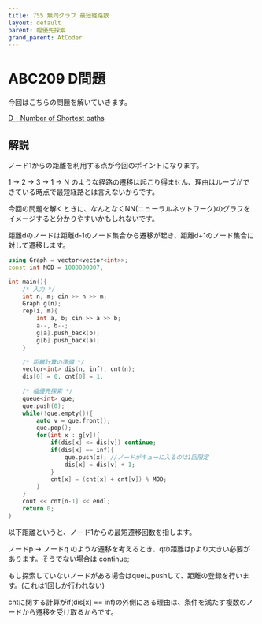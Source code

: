 ```yaml
---
title: 755 無向グラフ 最短経路数
layout: default
parent: 幅優先探索
grand_parent: AtCoder
---
```


# ABC209 D問題
今回はこちらの問題を解いていきます。

<a href="https://atcoder.jp/contests/abc211/tasks/abc211_d" target="_blank">D - Number of Shortest paths</a>

## 解説
ノード1からの距離を利用する点が今回のポイントになります。

1 -> 2 -> 3 -> 1 -> N のような経路の遷移は起こり得ません、理由はループができている時点で最短経路とは言えないからです。

今回の問題を解くときに、なんとなくNN(ニューラルネットワーク)のグラフをイメージすると分かりやすいかもしれないです。

距離dのノードは距離d-1のノード集合から遷移が起き、距離d+1のノード集合に対して遷移します。

```cpp
using Graph = vector<vector<int>>;
const int MOD = 1000000007;

int main(){
    /* 入力 */
    int n, m; cin >> n >> m;
    Graph g(n);
    rep(i, m){
        int a, b; cin >> a >> b;
        a--, b--;
        g[a].push_back(b);
        g[b].push_back(a);
    }

    /* 距離計算の準備 */
    vector<int> dis(n, inf), cnt(n);
    dis[0] = 0, cnt[0] = 1;
    
    /* 幅優先探索 */
    queue<int> que;
    que.push(0);
    while(!que.empty()){
        auto v = que.front();
        que.pop();
        for(int x : g[v]){
            if(dis[x] <= dis[v]) continue;
            if(dis[x] == inf){
                que.push(x); //ノードがキューに入るのは1回限定
                dis[x] = dis[v] + 1;
            }
            cnt[x] = (cnt[x] + cnt[v]) % MOD;
        }
    }
    cout << cnt[n-1] << endl;
    return 0;
}
```

以下距離というと、ノード1からの最短遷移回数を指します。

ノードp -> ノードq のような遷移を考えるとき、qの距離はpより大きい必要があります。そうでない場合は continue;

もし探索していないノードがある場合はqueにpushして、距離の登録を行います。(これは1回しか行われない)

cntに関する計算がif(dis[x] == inf)の外側にある理由は、条件を満たす複数のノードから遷移を受け取るからです。
